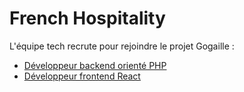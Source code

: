 # French Hospitality

L'équipe tech recrute pour rejoindre le projet Gogaille : 
* [Développeur backend orienté PHP](dev-backend.md)
* [Développeur frontend React](front-backend.md)
